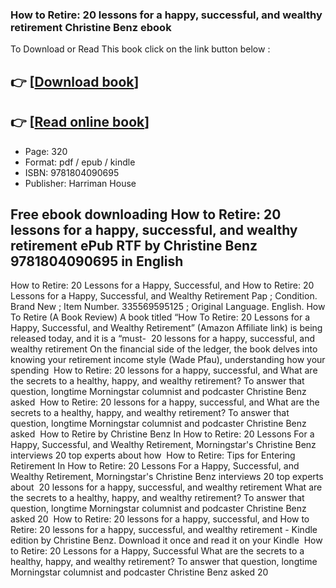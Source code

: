 ### How to Retire: 20 lessons for a happy, successful, and wealthy retirement Christine Benz ebook

To Download or Read This book click on the link button below :

## 👉  [**[Download book](http://ebooksharez.info/download.php?group=book&from=github.com&id=720869&lnk=1079 "Download book")**]

## 👉  [**[Read online book](http://ebooksharez.info/download.php?group=book&from=github.com&id=720869&lnk=1079 "Read online book")**]


* Page: 320
* Format: pdf / epub / kindle
* ISBN: 9781804090695
* Publisher: Harriman House



## Free ebook downloading How to Retire: 20 lessons for a happy, successful, and wealthy retirement ePub RTF by Christine Benz 9781804090695 in English



 How to Retire: 20 Lessons for a Happy, Successful, and How to Retire: 20 Lessons for a Happy, Successful, and Wealthy Retirement Pap ; Condition. Brand New ; Item Number. 335569595125 ; Original Language. English.
 How To Retire (A Book Review) A book titled “How To Retire: 20 Lessons for a Happy, Successful, and Wealthy Retirement” (Amazon Affiliate link) is being released today, and it is a “must- 
 20 lessons for a happy, successful, and wealthy retirement On the financial side of the ledger, the book delves into knowing your retirement income style (Wade Pfau), understanding how your spending 
 How to Retire: 20 lessons for a happy, successful, and What are the secrets to a healthy, happy, and wealthy retirement? To answer that question, longtime Morningstar columnist and podcaster Christine Benz asked 
 How to Retire: 20 lessons for a happy, successful, and What are the secrets to a healthy, happy, and wealthy retirement? To answer that question, longtime Morningstar columnist and podcaster Christine Benz asked 
 How to Retire by Christine Benz In How to Retire: 20 Lessons For a Happy, Successful, and Wealthy Retirement, Morningstar&#039;s Christine Benz interviews 20 top experts about how 
 How to Retire: Tips for Entering Retirement In How to Retire: 20 Lessons For a Happy, Successful, and Wealthy Retirement, Morningstar&#039;s Christine Benz interviews 20 top experts about 
 20 lessons for a happy, successful, and wealthy retirement What are the secrets to a healthy, happy, and wealthy retirement? To answer that question, longtime Morningstar columnist and podcaster Christine Benz asked 20 
 How to Retire: 20 lessons for a happy, successful, and How to Retire: 20 lessons for a happy, successful, and wealthy retirement - Kindle edition by Christine Benz. Download it once and read it on your Kindle 
 How to Retire: 20 Lessons for a Happy, Successful What are the secrets to a healthy, happy, and wealthy retirement? To answer that question, longtime Morningstar columnist and podcaster Christine Benz asked 20 





